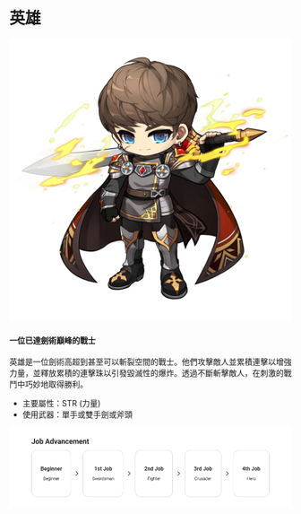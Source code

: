 # 英雄

![](../../../.gitbook/assets/image_1747236386070_653.png)

#### 一位已達劍術巔峰的戰士

英雄是一位劍術高超到甚至可以斬裂空間的戰士。他們攻擊敵人並累積連擊以增強力量，並釋放累積的連擊珠以引發毀滅性的爆炸。透過不斷斬擊敵人，在刺激的戰鬥中巧妙地取得勝利。

* 主要屬性：STR (力量)
* 使用武器：單手或雙手劍或斧頭

![](../../../.gitbook/assets/image_1747236386070_177.png)

